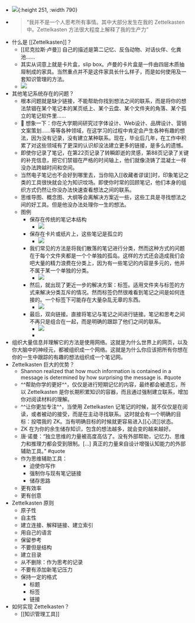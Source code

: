 - ![](https://kidpic.oss-cn-beijing.aliyuncs.com/kaimini/20220424150129.png){:height 251, :width 790}
- > “我并不是一个人思考所有事情。其中大部分发生在我的 Zettelkasten 中。Zettelkasten 方法很大程度上解释了我的生产力”
- 什么是 [[Zettelkasten]]？
	- [[尼克拉斯·卢曼]] 自己的描述是第二记忆、反刍动物、对话伙伴、化粪池……
	- 其实从词意上就是卡片盒，slip box。卢曼的卡片盒是一件由四层木质抽屉制成的家具。当然重点并不是这件家具长什么样子，而是如何使用及一套知识管理的方法。
	- ![](https://kidpic.oss-cn-beijing.aliyuncs.com/kaimini/20220512170437.png)
- 其他笔记系统存在的问题？
	- 根本问题就是缺少链接，不能帮助你找到想法之间的联系，而是将你的想法禁锢在某个笔记本的某页纸上、某个云盘、某个文件夹的角落、某个孤立的笔记软件里……
	- 🧠  想象一下：你在大学期间研究过字体设计、Web设计、品牌设计、营销文案策划……等等各种领域，在这学习的过程中肯定会产生各种有趣的想法，因为没有记录，没有建立某种联系。现在，毕业后几年，在工作中积累了对这些领域有了更深的认识却没法建立更多的链接，是多么的遗憾。
	- 即使你记录了笔记，在第22页记录了转瞬即逝的灵感，第88页记录了关键的补充信息，把它们禁锢在严格的时间轴上，他们就像浇铸了混凝土一样没办法跨越时间和空间。
	- 当然电子笔记也不会好到哪里去，当你陷入[[收藏者谬误]]时，印象笔记之类的工具很快就会沦为知识坟场。即使你时常的回顾笔记，他们本身的组织方式仍然让你没办法快速查看想法之间的联系。
	- 思维导图、概念图、大纲等会离解决方案近一些，这些工具是寻找想法之间的好工具。但是他没办法处理你一生的想法。
	- 图例
		- 保存在传统的笔记本结构
			- ![](https://kidpic.oss-cn-beijing.aliyuncs.com/kaimini/20220512170524.png)
		- 保存在卡片或纸片上，这些笔记是孤立的
			- ![](https://kidpic.oss-cn-beijing.aliyuncs.com/kaimini/20220512170549.png)
		- 我们常见的方法是将我们散落的笔记进行分类，然而这种方式的问题在于每个文件夹都是一个个单独的孤岛。这样的方式还会造成我们会吧大量的精力浪费在分类上，因为有一些笔记的内容是多元的，他并不属于某一个单独的分类。
			- ![](https://kidpic.oss-cn-beijing.aliyuncs.com/kaimini/20220512170611.png)
		- 然后，就出现了更近一步的解决方案：标签。适用文件夹与标签的方式来解决分类互斥的情况。然而标签仍然很难看到笔记之间是如何连接的。一个标签下可能存在大量杂乱无章的东西。
			- ![](https://kidpic.oss-cn-beijing.aliyuncs.com/kaimini/20220512170632.png)
		- 最后，双向链接。直接将笔记与笔记之间进行链接。笔记和思考之间不再只是组合在一起，而是明确的跟踪了他们之间的联系。
			- ![](https://kidpic.oss-cn-beijing.aliyuncs.com/kaimini/20220512170655.png)
			-
- 组织大量信息并理解它的方法是使用网络。这就是为什么世界上的网页，以及你大脑中的神经元，都被组织成一个网络。这就是为什么你应该把所有你想在你的一生中跟踪的有趣的想法组织成一个笔记网。
- Zettelkasten 巨大的优势？
	- Shannon realized that how much information is contained in a message is determined by how surprising the message is. #quote
	- ^^帮助你学的更好^^，仅仅是进行短期记忆的内容，最终都会被遗忘，所以 Zettelkasten 是你长期积累知识的容器，而且通过强制建立联系，增加你对阅读材料的理解。
	- ^^让你更加专注^^，当使用 Zettelkasten 记笔记的时候，就不仅仅是在阅读，或者被动的接受，而是在主动寻找联系。这时就会有一个明确的目标：投喂我的 ZK。当有明确目标的时候就更容易进入[[心流]]状态。
	- ZK 在为你的余生储存知识，包含的想法越多，就会变的越来越好。
	- 唐·诺曼：“独立思维的力量被高度高估了。没有外部帮助，记忆力、思维力和推理力都会受到限制。[...] 真正的力量来自设计增强认知能力的外部辅助工具。” #quote
	- 作为思维辅助工具：
		- 迫使你写作
		- 强制你与现有笔记链接
		- 储存思路
	- 更有效率
	- 更有创意
- Zettelkasten 原则
	- 原子性
	- 自主性
	- 建立连接、解释链接、建立索引
	- 用自己的语言
	- 保留参考
	- 不要但是结构
	- 建立目录
	- 从不删除：作为思考的记录
	- 不要有添加新笔记压力
	- 保持一定的格式
		- 标题
		- 标签
		- 链接
- 如何实现 Zettelkasten？
	- [[知识管理工具]]